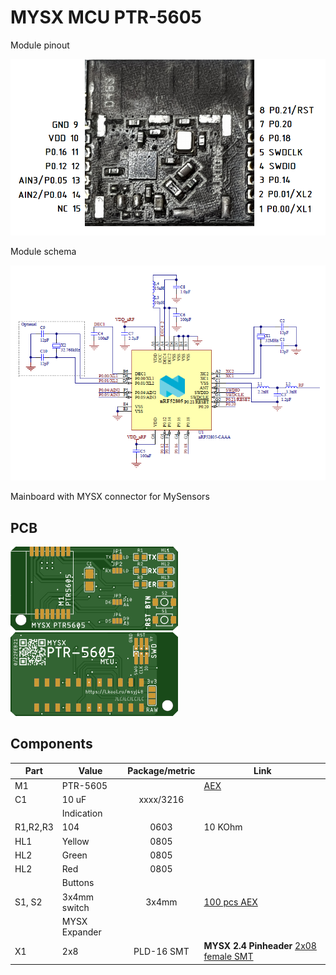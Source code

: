 # MYSX MCU PTR-5605

Module pinout 

![Pinout](images/module_pinout.png)

Module schema

![schema](images/module_schema.png)

Mainboard with MYSX connector for MySensors 

## PCB
![TOP](images/pcb_rev0_top.png) ![Bottom](images/pcb_rev0_bottom.png)

## Components

|Part|Value|Package/metric|Link|
|----|----|:----:|----|
M1|PTR-5605||[AEX](https://l.kool.ru/h212x) 
C1|10 uF|xxxx/3216||
||Indication||
R1,R2,R3|104|0603|10 KOhm
HL1|Yellow|0805||
HL2|Green|0805||
HL2|Red|0805||
||Buttons
S1, S2|3x4mm switch|3x4mm|[100 pcs AEX](https://l.kool.ru/9b1x3)| 
||MYSX Expander
X1   |2x8                 |PLD-16 SMT|**MYSX 2.4 Pinheader** [2x08 female SMT](https://l.kool.ru/v67cs) 
